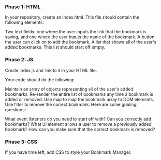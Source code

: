 ### Phase 1: HTML
In your repository, create an index.html. This file should contain the following elements:

Two text fields: one where the user inputs the link that the bookmark is saving, and one where the user inputs the name of the bookmark.
A button the user can click on to add the bookmark.
A list that shows all of the user's added bookmarks.
This list should start off empty.


### Phase 2: JS
Create index.js and link to it in your HTML file.

Your code should do the following:

Maintain an array of objects representing all of the user's added bookmarks.
Re-render the entire list of bookmarks any time a bookmark is added or removed.
Use map to map the bookmark array to DOM elements.
Use filter to remove the correct bookmark.
Here are some guiding questions:

What event listeners do you need to start off with?
Can you correctly add bookmarks?
What UI element allows a user to remove a previously added bookmark?
How can you make sure that the correct bookmark is removed?


### Phase 3: CSS
If you have time left, add CSS to style your Bookmark Manager.

